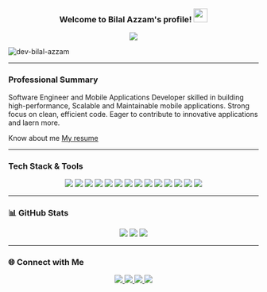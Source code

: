 <h3 align="center">
  Welcome to Bilal Azzam's profile! 
  <img src="https://media.giphy.com/media/hvRJCLFzcasrR4ia7z/giphy.gif" width="28">
</h3>


<p align="center">
  <a href="https://github.com/DenverCoder1/readme-typing-svg"><img src="https://readme-typing-svg.herokuapp.com/?lines=Software%20Engineer|Mobile%20Apps%20Developer;Always%20learning%20new%20things&font=Fira%20Code&center=true&width=528&height=45&color=5cf77e&vCenter=true&size=22"></a>
</p> 

<p align="left"> <img src="https://komarev.com/ghpvc/?username=BilalAzam26&label=Profile%20views&color=0e75b6&style=flat" alt="dev-bilal-azzam" /> </p>


---

###  Professional Summary

Software Engineer and Mobile Applications Developer skilled in building high-performance, Scalable and
Maintainable mobile applications. Strong focus on clean, efficient code. Eager to contribute to innovative
applications and laern more.

Know about me  [My resume](https://drive.google.com/file/d/1dD71UVd5bQrpRVJkmXQmkCyff3ngk0xD/view?usp=sharing)

---

###  Tech Stack & Tools

<p align="center">
  <img src="https://img.shields.io/badge/Kotlin-7F52FF?style=for-the-badge&logo=kotlin&logoColor=white"/>
  <img src="https://img.shields.io/badge/Java-F24E1E?style=for-the-badge&logo=java&logoColor=white"/>
  <img src="https://img.shields.io/badge/Jetpack%20Compose-4285F4?style=for-the-badge&logo=android&logoColor=white" />
  <img src="https://img.shields.io/badge/Coroutines-FF6F00?style=for-the-badge&logo=kotlin&logoColor=white"/>
  <img src="https://img.shields.io/badge/Room-6DB33F?style=for-the-badge&logo=sqlite&logoColor=white"/>
  <img src="https://img.shields.io/badge/Firebase-FFCA28?style=for-the-badge&logo=firebase&logoColor=white"/>
  <img src="https://img.shields.io/badge/Koin-007ACC?style=for-the-badge&logo=dependabot&logoColor=white"/>
  <img src="https://img.shields.io/badge/MongoDB-47A248?style=for-the-badge&logo=mongodb&logoColor=white"/>
  <img src="https://img.shields.io/badge/Git-F05032?style=for-the-badge&logo=git&logoColor=white"/>
  <img src="https://img.shields.io/badge/GitHub_Actions-2088FF?style=for-the-badge&logo=github-actions&logoColor=white"/>
  <img src="https://img.shields.io/badge/Figma-FF4E3E?style=for-the-badge&logo=figma&logoColor=white"/>
  <img src="https://img.shields.io/badge/Spring_Boot-6DB33F?style=for-the-badge&logo=spring-boot&logoColor=white"/>
  <img src="https://img.shields.io/badge/Dart-007ACC?style=for-the-badge&logo=dart&logoColor=white"/>
  <img src="https://img.shields.io/badge/Flutter-007ACC?style=for-the-badge&logo=flutter&logoColor=white"/>
</p>

---
### 📊 GitHub Stats

<p align="center">
  <img src="https://github-readme-stats.vercel.app/api?username=dev-bilal-azzam&show_icons=true&theme=radical" />
  <img src="https://github-readme-streak-stats.herokuapp.com/?user=dev-bilal-azzam&theme=radical" />
  <img src="https://github-readme-stats.vercel.app/api/top-langs?username=dev-bilal-azzam&show_icons=true&theme=radical"/>
</p>

---

### 🌐 Connect with Me

<p align="center">
  <a href="https://www.linkedin.com/in/dev-bilal-azzam/">
    <img src="https://img.shields.io/badge/LinkedIn-0077B5.svg?&style=for-the-badge&logo=linkedin&logoColor=white" />
  </a>
  <a href="mailto:bilal.mohammed.azzam@gmail.com">
    <img src="https://img.shields.io/badge/Gmail-D14836?&style=for-the-badge&logo=gmail&logoColor=white" />
  </a>
  <a href="https://twitter.com/Bilal__Azzam">
    <img src="https://img.shields.io/badge/Twitter-0099B5?&style=for-the-badge&logo=x&logoColor=white" />
  </a>
  <a href="https://fb.com/profile.php?id=100008826156786">
    <img src="https://img.shields.io/badge/Facebook-4444FF?&style=for-the-badge&logo=facebook&logoColor=white" />
  </a>
</p>
